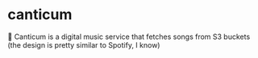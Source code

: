 # canticum
🎵 Canticum is a digital music service that fetches songs from S3 buckets (the design is pretty similar to Spotify, I know)
